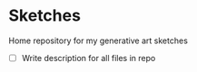 # Sketches

Home repository for my generative art sketches

- [ ] Write description for all files in repo
